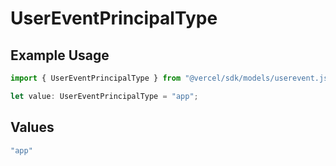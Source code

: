 # UserEventPrincipalType

## Example Usage

```typescript
import { UserEventPrincipalType } from "@vercel/sdk/models/userevent.js";

let value: UserEventPrincipalType = "app";
```

## Values

```typescript
"app"
```